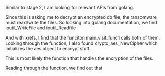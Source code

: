 Similar to stage 2, I am looking for relevant APIs from golang.

Since this is asking me to decrypt an encrypted db file, the ransomware must read/write the files. So looking into golang documentation, we find ioutil_WriteFile and ioutil_Readfile

And with xrefs, I find that the funciton main_visit_func1 calls both of them. Looking through the function, I also found crypto_aes_NewCipher which initializes the aes object to encrypt stuff.

This is most likely the function that handles the encryption of the files.

Reading through the function, we find out that
